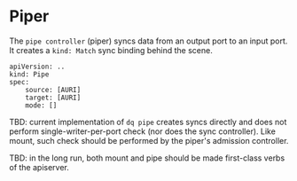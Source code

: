 Piper
==

The `pipe controller` (piper) syncs data from an output port to an input port. It creates a `kind: Match` sync binding behind the scene.

```
apiVersion: ..
kind: Pipe
spec:
    source: [AURI]
    target: [AURI]
    mode: [] 
```

TBD: current implementation of `dq pipe` creates syncs directly and does not perform single-writer-per-port check (nor does the sync controller). Like mount, such check should be performed by the piper's admission controller. 

TBD: in the long run, both mount and pipe should be made first-class verbs of the apiserver. 
